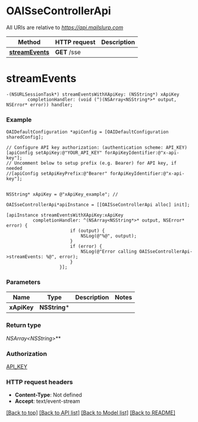 # OAISseControllerApi

All URIs are relative to *https://api.mailslurp.com*

Method | HTTP request | Description
------------- | ------------- | -------------
[**streamEvents**](OAISseControllerApi#streamevents) | **GET** /sse | 


# **streamEvents**
```objc
-(NSURLSessionTask*) streamEventsWithXApiKey: (NSString*) xApiKey
        completionHandler: (void (^)(NSArray<NSString*>* output, NSError* error)) handler;
```



### Example 
```objc
OAIDefaultConfiguration *apiConfig = [OAIDefaultConfiguration sharedConfig];

// Configure API key authorization: (authentication scheme: API_KEY)
[apiConfig setApiKey:@"YOUR_API_KEY" forApiKeyIdentifier:@"x-api-key"];
// Uncomment below to setup prefix (e.g. Bearer) for API key, if needed
//[apiConfig setApiKeyPrefix:@"Bearer" forApiKeyIdentifier:@"x-api-key"];


NSString* xApiKey = @"xApiKey_example"; // 

OAISseControllerApi*apiInstance = [[OAISseControllerApi alloc] init];

[apiInstance streamEventsWithXApiKey:xApiKey
          completionHandler: ^(NSArray<NSString*>* output, NSError* error) {
                        if (output) {
                            NSLog(@"%@", output);
                        }
                        if (error) {
                            NSLog(@"Error calling OAISseControllerApi->streamEvents: %@", error);
                        }
                    }];
```

### Parameters

Name | Type | Description  | Notes
------------- | ------------- | ------------- | -------------
 **xApiKey** | **NSString***|  | 

### Return type

**NSArray<NSString*>***

### Authorization

[API_KEY](../README#API_KEY)

### HTTP request headers

 - **Content-Type**: Not defined
 - **Accept**: text/event-stream

[[Back to top]](#) [[Back to API list]](../README#documentation-for-api-endpoints) [[Back to Model list]](../README#documentation-for-models) [[Back to README]](../README)

